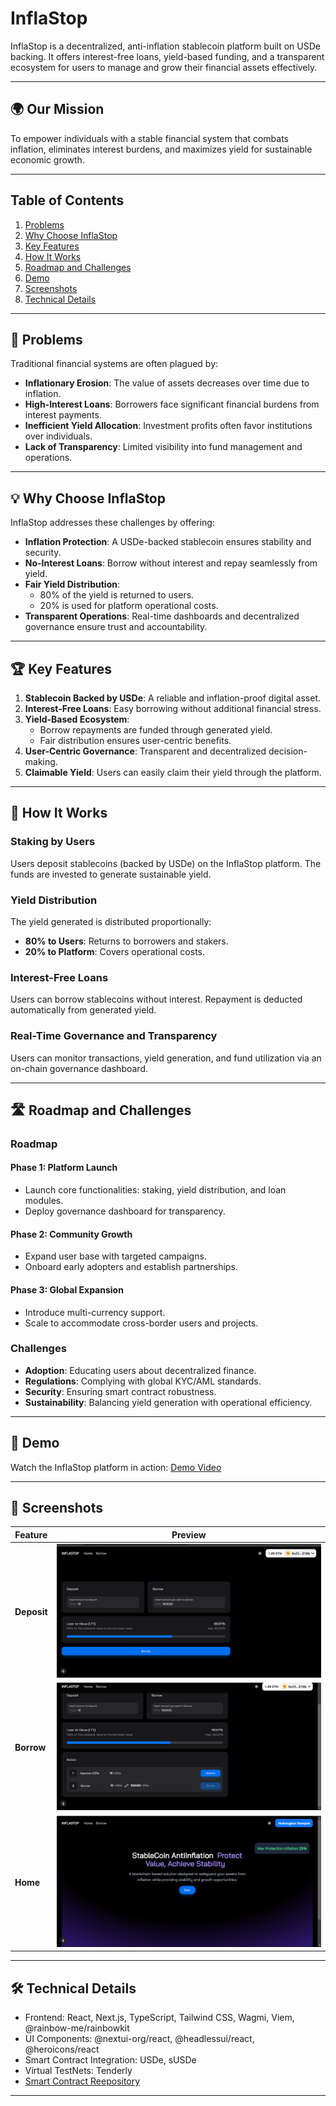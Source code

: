 # **InflaStop**

InflaStop is a decentralized, anti-inflation stablecoin platform built on USDe backing. It offers interest-free loans, yield-based funding, and a transparent ecosystem for users to manage and grow their financial assets effectively.

---

## 🌍 **Our Mission**

To empower individuals with a stable financial system that combats inflation, eliminates interest burdens, and maximizes yield for sustainable economic growth.

---

## **Table of Contents**

1. [Problems](#problems)
2. [Why Choose InflaStop](#why-choose-inflastop)
3. [Key Features](#key-features)
4. [How It Works](#how-it-works)
5. [Roadmap and Challenges](#roadmap-and-challenges)
6. [Demo](#demo)
7. [Screenshots](#screenshots)
8. [Technical Details](#technical-details)

---

## 🚧 **Problems**

Traditional financial systems are often plagued by:

- **Inflationary Erosion**: The value of assets decreases over time due to inflation.
- **High-Interest Loans**: Borrowers face significant financial burdens from interest payments.
- **Inefficient Yield Allocation**: Investment profits often favor institutions over individuals.
- **Lack of Transparency**: Limited visibility into fund management and operations.

---

## 💡 **Why Choose InflaStop**

InflaStop addresses these challenges by offering:

- **Inflation Protection**: A USDe-backed stablecoin ensures stability and security.
- **No-Interest Loans**: Borrow without interest and repay seamlessly from yield.
- **Fair Yield Distribution**:
  - 80% of the yield is returned to users.
  - 20% is used for platform operational costs.
- **Transparent Operations**: Real-time dashboards and decentralized governance ensure trust and accountability.

---

## 🏆 **Key Features**

1. **Stablecoin Backed by USDe**: A reliable and inflation-proof digital asset.
2. **Interest-Free Loans**: Easy borrowing without additional financial stress.
3. **Yield-Based Ecosystem**:
   - Borrow repayments are funded through generated yield.
   - Fair distribution ensures user-centric benefits.
4. **User-Centric Governance**: Transparent and decentralized decision-making.
5. **Claimable Yield**: Users can easily claim their yield through the platform.

---

## 🔧 **How It Works**

### **Staking by Users**

Users deposit stablecoins (backed by USDe) on the InflaStop platform. The funds are invested to generate sustainable yield.

### **Yield Distribution**

The yield generated is distributed proportionally:

- **80% to Users**: Returns to borrowers and stakers.
- **20% to Platform**: Covers operational costs.

### **Interest-Free Loans**

Users can borrow stablecoins without interest. Repayment is deducted automatically from generated yield.

### **Real-Time Governance and Transparency**

Users can monitor transactions, yield generation, and fund utilization via an on-chain governance dashboard.

---

## 🛣️ **Roadmap and Challenges**

### **Roadmap**

#### Phase 1: Platform Launch

- Launch core functionalities: staking, yield distribution, and loan modules.
- Deploy governance dashboard for transparency.

#### Phase 2: Community Growth

- Expand user base with targeted campaigns.
- Onboard early adopters and establish partnerships.

#### Phase 3: Global Expansion

- Introduce multi-currency support.
- Scale to accommodate cross-border users and projects.

### **Challenges**

- **Adoption**: Educating users about decentralized finance.
- **Regulations**: Complying with global KYC/AML standards.
- **Security**: Ensuring smart contract robustness.
- **Sustainability**: Balancing yield generation with operational efficiency.

---

## 🎥 **Demo**

Watch the InflaStop platform in action: [Demo Video](https://example.com/demo-video)

---

## 📸 **Screenshots**

| **Feature** | **Preview**                    |
| ----------- | ------------------------------ |
| **Deposit** | ![Deposit](assets/Deposit.png) |
| **Borrow**  | ![Borrow](assets/Borrow.png)   |
| **Home**    | ![Home](assets/Home.png)       |

---

## 🛠️ **Technical Details**

- Frontend: React, Next.js, TypeScript, Tailwind CSS, Wagmi, Viem, @rainbow-me/rainbowkit
- UI Components: @nextui-org/react, @headlessui/react, @heroicons/react
- Smart Contract Integration: USDe, sUSDe
- Virtual TestNets: Tenderly
- [Smart Contract Reepository](https://github.com/PugarHuda/antiInflasi)

---
